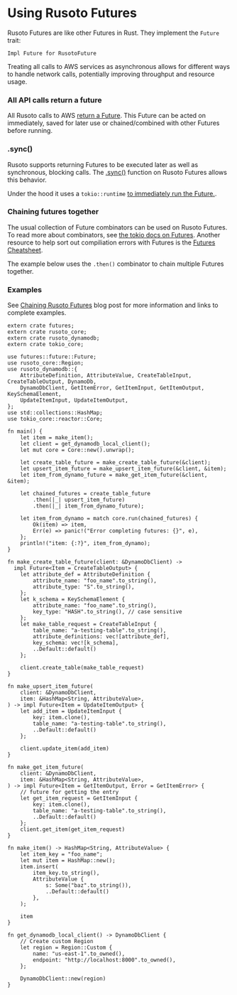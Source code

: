 # Using Rusoto Futures

Rusoto Futures are like other Futures in Rust. They implement the `Future` trait:

```rust,ignore
Impl Future for RusotoFuture
```

Treating all calls to AWS services as asynchronous allows for different ways to handle network calls, potentially improving throughput and resource usage.

### All API calls return a future

All Rusoto calls to AWS [return a Future](https://docs.rs/rusoto_core/latest/rusoto_core/struct.RusotoFuture.html). This Future can be acted on immediately, saved for later use or chained/combined with other Futures before running.

### .sync()

Rusoto supports returning Futures to be executed later as well as synchronous, blocking calls. The [.sync()](https://docs.rs/rusoto_core/latest/rusoto_core/struct.RusotoFuture.html#method.sync) function on Rusoto Futures allows this behavior.

Under the hood it uses a `tokio::runtime` [to immediately run the Future.](https://github.com/rusoto/rusoto/blob/master/rusoto/core/src/future.rs).

### Chaining futures together

The usual collection of Future combinators can be used on Rusoto Futures. To read more about combinators, see [the tokio docs on Futures](https://tokio.rs/docs/futures/combinators/). Another resource to help sort out compiliation errors with Futures is the [Futures Cheatsheet](https://rufflewind.com/img/rust-futures-cheatsheet.html).

The example below uses the `.then()` combinator to chain multiple Futures together.

### Examples

See [Chaining Rusoto Futures](https://matthewkmayer.github.io/blag/public/post/chaining-rusoto-futures/) blog post for more information and links to complete examples.

```rust,no_run
extern crate futures;
extern crate rusoto_core;
extern crate rusoto_dynamodb;
extern crate tokio_core;

use futures::future::Future;
use rusoto_core::Region;
use rusoto_dynamodb::{
    AttributeDefinition, AttributeValue, CreateTableInput, CreateTableOutput, DynamoDb,
    DynamoDbClient, GetItemError, GetItemInput, GetItemOutput, KeySchemaElement,
    UpdateItemInput, UpdateItemOutput,
};
use std::collections::HashMap;
use tokio_core::reactor::Core;

fn main() {
    let item = make_item();
    let client = get_dynamodb_local_client();
    let mut core = Core::new().unwrap();

    let create_table_future = make_create_table_future(&client);
    let upsert_item_future = make_upsert_item_future(&client, &item);
    let item_from_dynamo_future = make_get_item_future(&client, &item);

    let chained_futures = create_table_future
        .then(|_| upsert_item_future)
        .then(|_| item_from_dynamo_future);

    let item_from_dynamo = match core.run(chained_futures) {
        Ok(item) => item,
        Err(e) => panic!("Error completing futures: {}", e),
    };
    println!("item: {:?}", item_from_dynamo);
}

fn make_create_table_future(client: &DynamoDbClient) -> 
  impl Future<Item = CreateTableOutput> {
    let attribute_def = AttributeDefinition {
        attribute_name: "foo_name".to_string(),
        attribute_type: "S".to_string(),
    };
    let k_schema = KeySchemaElement {
        attribute_name: "foo_name".to_string(),
        key_type: "HASH".to_string(), // case sensitive
    };
    let make_table_request = CreateTableInput {
        table_name: "a-testing-table".to_string(),
        attribute_definitions: vec![attribute_def],
        key_schema: vec![k_schema],
        ..Default::default()
    };

    client.create_table(make_table_request)
}

fn make_upsert_item_future(
    client: &DynamoDbClient,
    item: &HashMap<String, AttributeValue>,
) -> impl Future<Item = UpdateItemOutput> {
    let add_item = UpdateItemInput {
        key: item.clone(),
        table_name: "a-testing-table".to_string(),
        ..Default::default()
    };

    client.update_item(add_item)
}

fn make_get_item_future(
    client: &DynamoDbClient,
    item: &HashMap<String, AttributeValue>,
) -> impl Future<Item = GetItemOutput, Error = GetItemError> {
    // future for getting the entry
    let get_item_request = GetItemInput {
        key: item.clone(),
        table_name: "a-testing-table".to_string(),
        ..Default::default()
    };
    client.get_item(get_item_request)
}

fn make_item() -> HashMap<String, AttributeValue> {
    let item_key = "foo_name";
    let mut item = HashMap::new();
    item.insert(
        item_key.to_string(),
        AttributeValue {
            s: Some("baz".to_string()),
            ..Default::default()
        },
    );

    item
}

fn get_dynamodb_local_client() -> DynamoDbClient {
    // Create custom Region
    let region = Region::Custom {
        name: "us-east-1".to_owned(),
        endpoint: "http://localhost:8000".to_owned(),
    };

    DynamoDbClient::new(region)
}
```